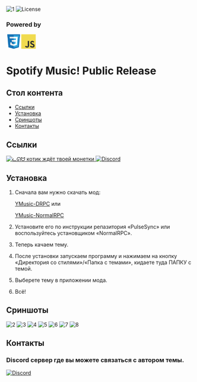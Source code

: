![1](https://github.com/Diramix/Spotify-Music/assets/79011730/36cf0146-6397-4ca0-8dfe-0c8d7077d62a)
![License](https://img.shields.io/github/license/Diramix/Spotify-Music.svg?style=for-the-badge)

### Powered by
<a href="https://developer.mozilla.org/en-US/docs/Web/CSS"><img src="https://raw.githubusercontent.com/devicons/devicon/master/icons/css3/css3-original.svg" height="40px" width="40px" /></a><a href="https://developer.mozilla.org/en-US/docs/Web/JavaScript"><img src="https://raw.githubusercontent.com/devicons/devicon/master/icons/javascript/javascript-original.svg" height="40px" width="40px" /></a>
    
# Spotify Music! Public Release

## Стол контента
- [Ссылки](#Ссылки)
- [Установка](#Установка)
- [Сриншоты](#Сриншоты)
- [Контакты](#Контакты)

## Ссылки
<p>
    <a href="https://boosty.to/diramix">
      <img width="100" alt="ᓚᘏᗢ котик ждёт твоей монетки" src="https://i.imgur.com/kVUV5rV.png">
    </a>
    <a href="https://discord.gg/ky6bcdy7KA">
      <img width="100" alt="Discord" src="https://i.imgur.com/1BW96c2.png">
    </a
</p>

## Установка
1. Сначала вам нужно скачать мод:
   
    [YMusic-DRPC](https://github.com/PulseSync-Official/YMusic-DRPC) или

   [YMusic-NormalRPC](https://github.com/Diramix/YMusic-NormalRPC)
2. Установите его по инструкции репазитория «PulseSync» или воспользуйтесь установщиком «NormalRPC».
3. Теперь качаем тему.
4. После установки запускаем программу и нажимаем на кнопку «Директория со стилями»/«Папка с темами», кидаете туда ПАПКУ с темой.
5. Выберете тему в приложении мода.
6. Всё!

## Сриншоты
![2](https://github.com/Diramix/Spotify-Music/assets/79011730/77b4e12b-e3ee-4539-b3e4-6ae8029cd021)
![3](https://github.com/Diramix/Spotify-Music/assets/79011730/6557b94c-9764-4588-a082-5e02acc26fb8)
![4](https://github.com/Diramix/Spotify-Music/assets/79011730/06dfcb24-82bd-4ba6-b924-374a7e93076f)
![5](https://github.com/Diramix/Spotify-Music/assets/79011730/86db0450-2193-4aaa-8aa5-3a257c42c941)
![6](https://github.com/Diramix/Spotify-Music/assets/79011730/6f3236be-bbed-4537-b4f5-c573899259eb)
![7](https://github.com/Diramix/Spotify-Music/assets/79011730/6da2b2f6-3155-4e21-b745-a13e1391e7c1)
![8](https://github.com/Diramix/Spotify-Music/assets/79011730/7d972431-93c0-45da-b403-39a77f52b702)

## Контакты
### Discord сервер где вы можете связаться с автором темы.
[![Discord](https://img.shields.io/badge/Discord-%237289DA.svg?logo=discord&logoColor=white)](https://discord.gg/ky6bcdy7KA)
